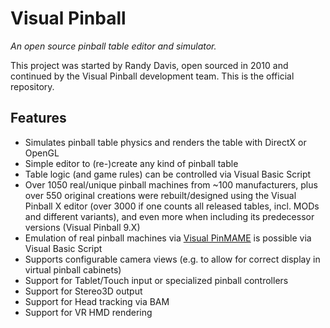 # Visual Pinball

*An open source pinball table editor and simulator.*

This project was started by Randy Davis, open sourced in 2010 and continued by the Visual Pinball development team. This is the official repository.

## Features

- Simulates pinball table physics and renders the table with DirectX or OpenGL
- Simple editor to (re-)create any kind of pinball table
- Table logic (and game rules) can be controlled via Visual Basic Script
- Over 1050 real/unique pinball machines from ~100 manufacturers, plus over 550 original creations were rebuilt/designed using the Visual Pinball X editor (over 3000 if one counts all released tables, incl. MODs and different variants), and even more when including its predecessor versions (Visual Pinball 9.X)
- Emulation of real pinball machines via [Visual PinMAME](https://github.com/vpinball/pinmame) is possible via Visual Basic Script
- Supports configurable camera views (e.g. to allow for correct display in virtual pinball cabinets)
- Support for Tablet/Touch input or specialized pinball controllers
- Support for Stereo3D output
- Support for Head tracking via BAM
- Support for VR HMD rendering